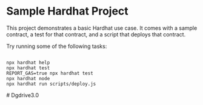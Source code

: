# Sample Hardhat Project

This project demonstrates a basic Hardhat use case. It comes with a sample contract, a test for that contract, and a script that deploys that contract.

Try running some of the following tasks:

```shell![dgoogle](https://github.com/devx15/Decentralized-Google-Drive/assets/104734140/9695de97-9a6a-46fe-81ca-db44d562a940)

npx hardhat help
npx hardhat test
REPORT_GAS=true npx hardhat test
npx hardhat node
npx hardhat run scripts/deploy.js
```
#   D g d r i v e 3 . 0 
 
 
